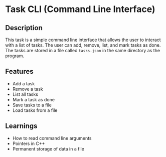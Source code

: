 # Task CLI (Command Line Interface)

## Description
This task is a simple command line interface that allows the user to interact with a list of tasks. The user can add, remove, list, and mark tasks as done. The tasks are stored in a file called `tasks.json` in the same directory as the program.

## Features
- Add a task
- Remove a task
- List all tasks
- Mark a task as done
- Save tasks to a file
- Load tasks from a file

## Learnings
- How to read command line arguments 
- Pointers in C++
- Permanent storage of data in a file